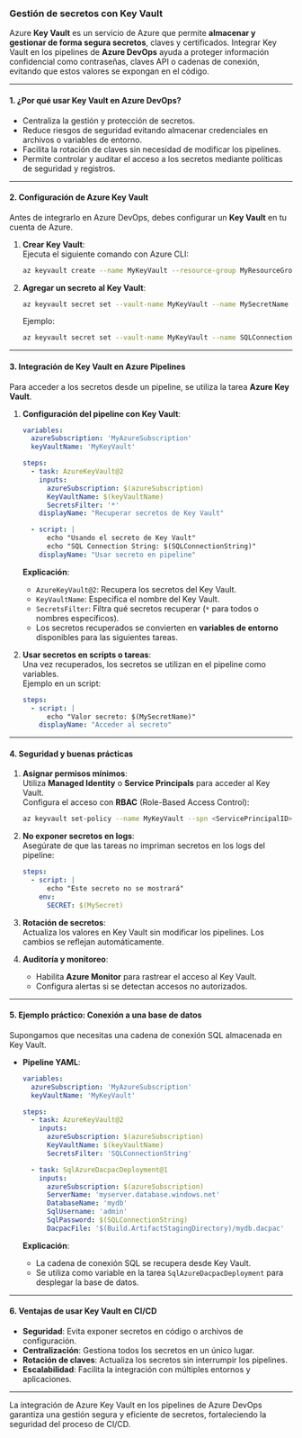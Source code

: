 ### Gestión de secretos con Key Vault

Azure **Key Vault** es un servicio de Azure que permite **almacenar y gestionar de forma segura secretos**, claves y certificados. Integrar Key Vault en los pipelines de **Azure DevOps** ayuda a proteger información confidencial como contraseñas, claves API o cadenas de conexión, evitando que estos valores se expongan en el código.

---

#### 1. **¿Por qué usar Key Vault en Azure DevOps?**

- Centraliza la gestión y protección de secretos.
- Reduce riesgos de seguridad evitando almacenar credenciales en archivos o variables de entorno.
- Facilita la rotación de claves sin necesidad de modificar los pipelines.
- Permite controlar y auditar el acceso a los secretos mediante políticas de seguridad y registros.

---

#### 2. **Configuración de Azure Key Vault**

Antes de integrarlo en Azure DevOps, debes configurar un **Key Vault** en tu cuenta de Azure.

1. **Crear Key Vault**:  
   Ejecuta el siguiente comando con Azure CLI:  
   ```bash
   az keyvault create --name MyKeyVault --resource-group MyResourceGroup --location eastus
   ```

2. **Agregar un secreto al Key Vault**:  
   ```bash
   az keyvault secret set --vault-name MyKeyVault --name MySecretName --value MySecretValue
   ```

   Ejemplo:  
   ```bash
   az keyvault secret set --vault-name MyKeyVault --name SQLConnectionString --value "Server=myserver;Database=mydb;User Id=admin;Password=pass123;"
   ```

---

#### 3. **Integración de Key Vault en Azure Pipelines**

Para acceder a los secretos desde un pipeline, se utiliza la tarea **Azure Key Vault**.

1. **Configuración del pipeline con Key Vault**:  

   ```yaml
   variables:
     azureSubscription: 'MyAzureSubscription'
     keyVaultName: 'MyKeyVault'

   steps:
     - task: AzureKeyVault@2
       inputs:
         azureSubscription: $(azureSubscription)
         KeyVaultName: $(keyVaultName)
         SecretsFilter: '*'
       displayName: "Recuperar secretos de Key Vault"

     - script: |
         echo "Usando el secreto de Key Vault"
         echo "SQL Connection String: $(SQLConnectionString)"
       displayName: "Usar secreto en pipeline"
   ```

   **Explicación**:  
   - `AzureKeyVault@2`: Recupera los secretos del Key Vault.  
   - `KeyVaultName`: Especifica el nombre del Key Vault.  
   - `SecretsFilter`: Filtra qué secretos recuperar (`*` para todos o nombres específicos).  
   - Los secretos recuperados se convierten en **variables de entorno** disponibles para las siguientes tareas.

2. **Usar secretos en scripts o tareas**:  
   Una vez recuperados, los secretos se utilizan en el pipeline como variables.  
   Ejemplo en un script:  
   ```yaml
   steps:
     - script: |
         echo "Valor secreto: $(MySecretName)"
       displayName: "Acceder al secreto"
   ```

---

#### 4. **Seguridad y buenas prácticas**

1. **Asignar permisos mínimos**:  
   Utiliza **Managed Identity** o **Service Principals** para acceder al Key Vault.  
   Configura el acceso con **RBAC** (Role-Based Access Control):  
   ```bash
   az keyvault set-policy --name MyKeyVault --spn <ServicePrincipalID> --secret-permissions get list
   ```

2. **No exponer secretos en logs**:  
   Asegúrate de que las tareas no impriman secretos en los logs del pipeline:  
   ```yaml
   steps:
     - script: |
         echo "Este secreto no se mostrará"
       env:
         SECRET: $(MySecret)
   ```

3. **Rotación de secretos**:  
   Actualiza los valores en Key Vault sin modificar los pipelines. Los cambios se reflejan automáticamente.

4. **Auditoría y monitoreo**:  
   - Habilita **Azure Monitor** para rastrear el acceso al Key Vault.  
   - Configura alertas si se detectan accesos no autorizados.

---

#### 5. **Ejemplo práctico: Conexión a una base de datos**

Supongamos que necesitas una cadena de conexión SQL almacenada en Key Vault.

- **Pipeline YAML**:  
   ```yaml
   variables:
     azureSubscription: 'MyAzureSubscription'
     keyVaultName: 'MyKeyVault'

   steps:
     - task: AzureKeyVault@2
       inputs:
         azureSubscription: $(azureSubscription)
         KeyVaultName: $(keyVaultName)
         SecretsFilter: 'SQLConnectionString'

     - task: SqlAzureDacpacDeployment@1
       inputs:
         azureSubscription: $(azureSubscription)
         ServerName: 'myserver.database.windows.net'
         DatabaseName: 'mydb'
         SqlUsername: 'admin'
         SqlPassword: $(SQLConnectionString)
         DacpacFile: '$(Build.ArtifactStagingDirectory)/mydb.dacpac'
   ```

   **Explicación**:  
   - La cadena de conexión SQL se recupera desde Key Vault.  
   - Se utiliza como variable en la tarea `SqlAzureDacpacDeployment` para desplegar la base de datos.

---

#### 6. **Ventajas de usar Key Vault en CI/CD**

- **Seguridad**: Evita exponer secretos en código o archivos de configuración.  
- **Centralización**: Gestiona todos los secretos en un único lugar.  
- **Rotación de claves**: Actualiza los secretos sin interrumpir los pipelines.  
- **Escalabilidad**: Facilita la integración con múltiples entornos y aplicaciones.  

---

La integración de Azure Key Vault en los pipelines de Azure DevOps garantiza una gestión segura y eficiente de secretos, fortaleciendo la seguridad del proceso de CI/CD.